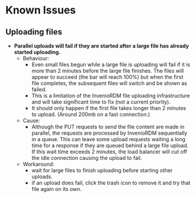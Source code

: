 # Known Issues

## Uploading files

- **Parallel uploads will fail if they are started after a large file has already started uploading.**
    - Behaviour:
        - Even small files begun while a large file is uploading will fail if it is more than 2 minutes before the large file finishes. The files will appear to succeed (the bar will reach 100%) but when the first file completes, the subsequent files will switch and be shown as failed.
        - This is a limitation of the InvenioRDM file uploading infrastructure and will take significant time to fix (not a current priority).
        - It should only happen if the first file takes longer than 2 minutes to upload. (Around 200mb on a fast connection.)
    - Cause:
        - Although the PUT requests to send the file content are made in parallel, the requests are processed by InvenioRDM sequentially in a queue. This can leave some upload requests waiting a long time for a response if they are queued behind a large file upload. If this wait time exceeds 2 minutes, the load balancer will cut off the idle connection causing the upload to fail.
    - Workaround:
        - wait for large files to finish uploading before starting other uploads.
        - if an upload does fail, click the trash icon to remove it and try that file again on its own.